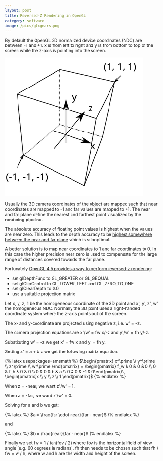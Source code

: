```yaml
---
layout: post
title: Reversed-Z Rendering in OpenGL
category: software
image: /pics/glxgears.png
---
```


By default the OpenGL 3D normalized device coordinates (NDC) are between -1 and +1.
x is from left to right and y is from bottom to top of the screen while the z-axis is pointing into the screen.

![normalized device coordinates](/pics/ndc.svg)

Usually the 3D camera coordinates of the object are mapped such that near coordinates are mapped to -1 and far values are mapped to +1.
The near and far plane define the nearest and farthest point visualized by the rendering pipeline.

The absolute accuracy of floating point values is highest when the values are near zero.
This leads to the depth accuracy to be [highest somewhere between the near and far plane][1] which is suboptimal.

A better solution is to map near coordinates to 1 and far coordinates to 0.
In this case the higher precision near zero is used to compensate for the large range of distances covered towards the far plane.

Fortunately [OpenGL 4.5 provides a way to perform reversed-z rendering][2]:

* set glDepthFunc to GL\_GREATER or GL\_GEQUAL
* set glClipControl to GL\_LOWER\_LEFT and GL\_ZERO\_TO\_ONE
* set glClearDepth to 0.0
* use a suitable projection matrix

Let x, y, z, 1 be the homogeneous coordinate of the 3D point and x', y', z', w' the homogeneous NDC.
Normally the 3D point uses a right-handed coordinate system where the z-axis points out of the screen.

The x- and y-coordinate are projected using negative z, i.e. w' = -z.

The camera projection equations are x'/w' = fw x/-z and y'/w' = fh y/-z.

Substituting w' = -z we get x' = fw x and y' = fh y.

Setting z' = a + b z we get the following matrix equation:

{% latex usepackages=amsmath %}
$\begin{pmatrix} x^\prime \\ y^\prime \\ z^\prime \\ w^\prime \end{pmatrix} =
\begin{pmatrix} f_w & 0 & 0 & 0 \\ 0 & f_h & 0 & 0 \\ 0 & 0 & b & a \\ 0 & 0 & -1 & 0\end{pmatrix}\,
\begin{pmatrix}x \\ y \\ z \\ 1 \end{pmatrix}$
{% endlatex %}

When z = -near, we want z'/w' = 1.

When z = -far, we want z'/w' = 0.

Solving for a and b we get:

{% latex %}
$a = \frac{far \cdot near}{far - near}$
{% endlatex %}

and

{% latex %}
$b = \frac{near}{far - near}$
{% endlatex %}

Finally we set fw = 1 / tan(fov / 2) where fov is the horizontal field of view angle (e.g. 60 degrees in radians).
fh then needs to be chosen such that fh / fw = w / h, where w and h are the width and height of the screen.

[1]: https://developer.nvidia.com/content/depth-precision-visualized
[2]: https://nlguillemot.wordpress.com/2016/12/07/reversed-z-in-opengl/
